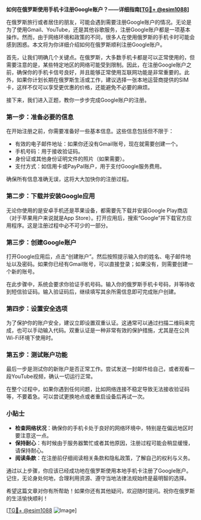 **如何在俄罗斯使用手机卡注册Google账户？——详细指南[[TG💪+ @esim1088](https://t.me/s/esim1088)]**

在俄罗斯旅行或者居住的朋友，可能会遇到需要注册Google账户的情况。无论是为了使用Gmail、YouTube，还是其他谷歌服务，注册Google账户都是一项基本操作。然而，由于网络环境和政策的不同，很多人在使用俄罗斯的手机卡时可能会感到困惑。本文将为你详细介绍如何在俄罗斯顺利注册Google账户。

首先，让我们明确几个关键点。在俄罗斯，大多数手机卡都是可以正常使用的，但需要注意的是，某些特定地区的网络可能受到限制。因此，在注册Google账户之前，确保你的手机卡信号良好，并且能够正常使用互联网功能是非常重要的。此外，如果你计划长期在俄罗斯生活或工作，建议选择一张本地运营商提供的SIM卡，这样不仅可以享受更优惠的价格，还能避免不必要的麻烦。

接下来，我们进入正题，教你一步步完成Google账户的注册。

### 第一步：准备必要的信息

在开始注册之前，你需要准备好一些基本信息。这些信息包括但不限于：

- 有效的电子邮件地址：如果你还没有Gmail账号，现在就需要创建一个。
- 手机号码：用于接收验证码。
- 身份证或其他身份证明文件的照片（如果需要）。
- 支付方式：如信用卡或PayPal账户，用于支付Google服务费用。

确保所有信息准确无误，这将大大加快你的注册过程。

### 第二步：下载并安装Google应用

无论你使用的是安卓手机还是苹果设备，都需要先下载并安装Google Play商店（对于苹果用户来说就是App Store）。打开应用后，搜索“Google”并下载官方应用程序。这是注册过程中必不可少的一部分。

### 第三步：创建Google账户

打开Google应用后，点击“创建账户”。然后按照提示输入你的姓名、电子邮件地址以及密码。如果你已经有Gmail账号，可以直接登录；如果没有，则需要创建一个新的账号。

在此步骤中，系统会要求你验证手机号码。输入你的俄罗斯手机卡号码，并等待收到短信验证码。输入验证码后，继续填写其余所需信息即可完成账户创建。

### 第四步：设置安全选项

为了保护你的账户安全，建议立即设置双重认证。这通常可以通过扫描二维码来完成，也可以手动输入代码。双重认证是一种非常有效的保护措施，尤其是在公共Wi-Fi环境下使用时。

### 第五步：测试账户功能

最后一步是测试你的新账户是否正常工作。尝试发送一封邮件给自己，或者观看一段YouTube视频，确认一切运行正常。

在整个过程中，如果你遇到任何问题，比如网络连接不稳定导致无法接收验证码等，不要着急。可以尝试更换地点或者重启设备后再试一次。

### 小贴士

- **检查网络状况**：确保你的手机卡处于良好的网络环境中，特别是在偏远地区时要注意这一点。
- **保持耐心**：有时候由于服务器繁忙或者其他原因，注册过程可能会稍显缓慢，请保持耐心。
- **阅读条款**：在注册前仔细阅读相关条款和隐私政策，了解自己的权利与义务。

通过以上步骤，你应该已经成功地在俄罗斯使用本地手机卡注册了Google账户。记住，无论身处何地，合理利用资源、遵守当地法律法规始终是最明智的选择。

希望这篇文章对你有所帮助！如果你还有其他疑问，欢迎随时提问。祝你在俄罗斯的生活愉快顺利！

[[TG💪+ @esim1088](https://t.me/s/esim1088) ![Image](https://i.postimg.cc/4NQfJmqS/Snipaste-2025-05-13-00-14-12.png)]